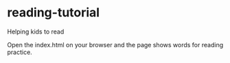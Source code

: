 # reading-tutorial
Helping kids to read

Open the index.html on your browser and the page shows words for reading practice.

